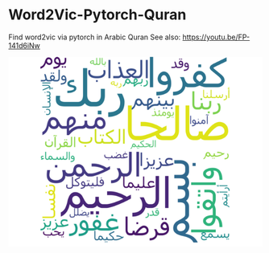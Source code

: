 # Word2Vic-Pytorch-Quran
Find word2vic via pytorch in Arabic Quran
See also:
https://youtu.be/FP-141d6iNw

![Word2Vic Pytorch Quran](test2.png "Quran ")
